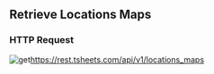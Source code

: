 ## Retrieve Locations Maps

### HTTP Request

<img src="../../images/get.png" alt="get"/><api>https://rest.tsheets.com/api/v1/locations_maps</api>
 
